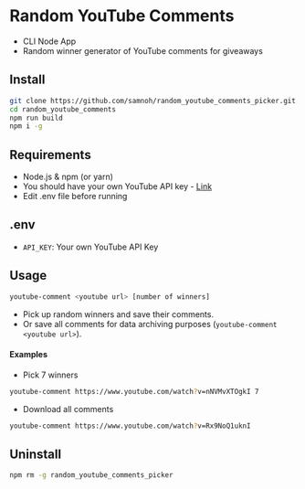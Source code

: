 # Random YouTube Comments

-   CLI Node App
-   Random winner generator of YouTube comments for giveaways

## Install

```Bash
git clone https://github.com/samnoh/random_youtube_comments_picker.git
cd random_youtube_comments
npm run build
npm i -g
```

## Requirements

-   Node.js & npm (or yarn)
-   You should have your own YouTube API key - [Link](https://developers.google.com/youtube/v3/getting-started)
-   Edit .env file before running

## .env

-   `API_KEY`: Your own YouTube API Key

## Usage

```Bash
youtube-comment <youtube url> [number of winners]
```

-   Pick up random winners and save their comments.
-   Or save all comments for data archiving purposes (`youtube-comment <youtube url>`).

#### Examples

-   Pick 7 winners

```Bash
youtube-comment https://www.youtube.com/watch?v=nNVMvXTOgkI 7
```

-   Download all comments

```Bash
youtube-comment https://www.youtube.com/watch?v=Rx9NoQ1uknI
```

## Uninstall

```Bash
npm rm -g random_youtube_comments_picker
```
